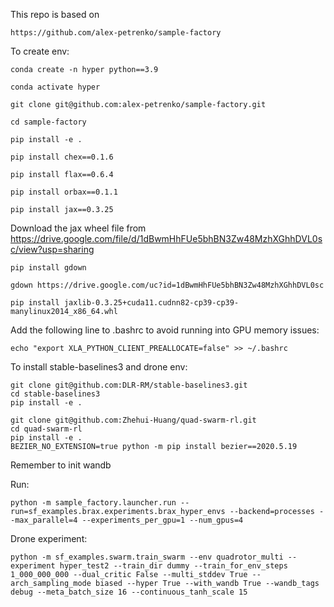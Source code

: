 This repo is based on 
```
https://github.com/alex-petrenko/sample-factory
```

To create env:
```
conda create -n hyper python==3.9

conda activate hyper

git clone git@github.com:alex-petrenko/sample-factory.git

cd sample-factory

pip install -e .

pip install chex==0.1.6

pip install flax==0.6.4

pip install orbax==0.1.1

pip install jax==0.3.25
```

Download the jax wheel file from https://drive.google.com/file/d/1dBwmHhFUe5bhBN3Zw48MzhXGhhDVL0sc/view?usp=sharing

```
pip install gdown

gdown https://drive.google.com/uc?id=1dBwmHhFUe5bhBN3Zw48MzhXGhhDVL0sc

pip install jaxlib-0.3.25+cuda11.cudnn82-cp39-cp39-manylinux2014_x86_64.whl 
```

Add the following line to .bashrc to avoid running into GPU memory issues:
```
echo "export XLA_PYTHON_CLIENT_PREALLOCATE=false" >> ~/.bashrc
```

To install stable-baselines3 and drone env:
```
git clone git@github.com:DLR-RM/stable-baselines3.git
cd stable-baselines3
pip install -e .
```
    
```
git clone git@github.com:Zhehui-Huang/quad-swarm-rl.git
cd quad-swarm-rl
pip install -e .
BEZIER_NO_EXTENSION=true python -m pip install bezier==2020.5.19
```

Remember to init wandb

Run:
```
python -m sample_factory.launcher.run --run=sf_examples.brax.experiments.brax_hyper_envs --backend=processes --max_parallel=4 --experiments_per_gpu=1 --num_gpus=4
```

Drone experiment:
```
python -m sf_examples.swarm.train_swarm --env quadrotor_multi --experiment hyper_test2 --train_dir dummy --train_for_env_steps 1_000_000_000 --dual_critic False --multi_stddev True --arch_sampling_mode biased --hyper True --with_wandb True --wandb_tags debug --meta_batch_size 16 --continuous_tanh_scale 15
```
